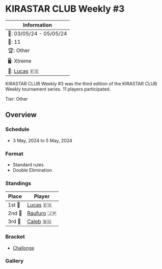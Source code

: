 # KIRASTAR CLUB Weekly #3

|Information|
|-|
|:calendar:: 03/05/24 - 05/05/24|
|:busts_in_silhouette:: 11|
|:trophy:: Other|
|:desktop_computer:: Xtreme|
|:1st_place_medal:: [Lucas](../../players/spanish/lucas.md) :es:|

KIRASTAR CLUB Weekly #3 was the third edition of the KIRASTAR CLUB Weekly tournament series. 11 players participated.

Tier: Other

## Overview

### Schedule
- 3 May, 2024 to 5 May, 2024

### Format
- Standard rules
- Double Elimination

### Standings

|Place|Player|
|-|-|
|1st :1st_place_medal:|[Lucas](../../players/spanish/lucas.md) :es:|
|2nd :2nd_place_medal:|[Raufuro](../../players/japanese/raufuro.md) :jp:|
|3rd :3rd_place_medal:|[Caleb](../../players/bulgarian/caleb.md) :bulgaria:|

### Bracket
- [Challonge](https://challonge.com/zi040i38)

### Gallery